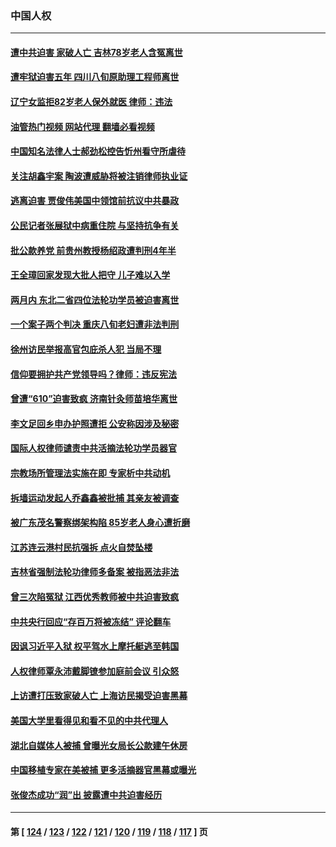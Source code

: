 ### 中国人权
---
#### [遭中共迫害 家破人亡 吉林78岁老人含冤离世](../../pages/ncid278/n14066833.md?09061645) 
#### [遭牢狱迫害五年 四川八旬原助理工程师离世](../../pages/ncid278/n14066297.md?09061645) 
#### [辽宁女监拒82岁老人保外就医 律师：违法](../../pages/ncid278/n14065881.md?09061645) 
#### [油管热门视频 网站代理 翻墙必看视频](http://138.2.39.72:81/youtube.html?epic-marker?09061645)
#### [中国知名法律人士郝劲松控告忻州看守所虐待](../../pages/ncid278/n14065877.md?09061645) 
#### [关注胡鑫宇案 陶波遭威胁将被注销律师执业证](../../pages/ncid278/n14065596.md?09061645) 
#### [逃离迫害 贾俊伟美国中领馆前抗议中共暴政](../../pages/ncid278/n14065504.md?09061645) 
#### [公民记者张展狱中病重住院 与坚持抗争有关](../../pages/ncid278/n14065221.md?09061645) 
#### [批公款养党 前贵州教授杨绍政遭判刑4年半](../../pages/ncid278/n14064553.md?09061645) 
#### [王全璋回家发现大批人把守 儿子难以入学](../../pages/ncid278/n14064364.md?09061645) 
#### [两月内 东北二省四位法轮功学员被迫害离世](../../pages/ncid278/n14063270.md?09061645) 
#### [一个案子两个判决 重庆八旬老妇遭非法判刑](../../pages/ncid278/n14063531.md?09061645) 
#### [徐州访民举报高官包庇杀人犯 当局不理](../../pages/ncid278/n14062521.md?09061645) 
#### [信仰要拥护共产党领导吗？律师：违反宪法](../../pages/ncid278/n14061325.md?09061645) 
#### [曾遭“610”迫害致疯 济南针灸师苗培华离世](../../pages/ncid278/n14060519.md?09061645) 
#### [李文足回乡申办护照遭拒 公安称因涉及秘密](../../pages/ncid278/n14061423.md?09061645) 
#### [国际人权律师谴责中共活摘法轮功学员器官](../../pages/ncid278/n14061274.md?09061645) 
#### [宗教场所管理法实施在即 专家析中共动机](../../pages/ncid278/n14061242.md?09061645) 
#### [拆墙运动发起人乔鑫鑫被批捕 其亲友被调查](../../pages/ncid278/n14060803.md?09061645) 
#### [被广东茂名警察绑架构陷 85岁老人身心遭折磨](../../pages/ncid278/n14059718.md?09061645) 
#### [江苏连云港村民抗强拆 点火自焚坠楼](../../pages/ncid278/n14060228.md?09061645) 
#### [吉林省强制法轮功律师多备案 被指恶法非法](../../pages/ncid278/n14059091.md?09061645) 
#### [曾三次陷冤狱 江西优秀教师被中共迫害致疯](../../pages/ncid278/n14058953.md?09061645) 
#### [中共央行回应“存百万将被冻结” 评论翻车](../../pages/ncid278/n14059559.md?09061645) 
#### [因讽习近平入狱 权平驾水上摩托艇逃至韩国](../../pages/ncid278/n14058950.md?09061645) 
#### [人权律师覃永沛戴脚镣参加庭前会议 引众怒](../../pages/ncid278/n14059122.md?09061645) 
#### [上访遭打压致家破人亡 上海访民揭受迫害黑幕](../../pages/ncid278/n14058704.md?09061645) 
#### [美国大学里看得见和看不见的中共代理人](../../pages/ncid278/n14058369.md?09061645) 
#### [湖北自媒体人被捕 曾曝光女局长公款建午休房](../../pages/ncid278/n14057972.md?09061645) 
#### [中国移植专家在美被捕 更多活摘器官黑幕或曝光](../../pages/ncid278/n14057916.md?09061645) 
#### [张俊杰成功“润”出 披露遭中共迫害经历](../../pages/ncid278/n14057540.md?09061645) 

---
#### 第 [ [124](./124.md?09061645) / [123](./123.md?09061645) / [122](./122.md?09061645) / [121](./121.md?09061645) / [120](./120.md?09061645) / [119](./119.md?09061645) / [118](./118.md?09061645) / [117](./117.md?09061645) ] 页
